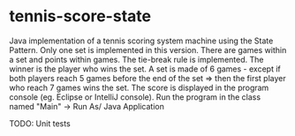 # tennis-score-state
Java implementation of a tennis scoring system machine using the State Pattern. Only one set is implemented in this version.
There are games within a set and points within games. The tie-break rule is implemented. The winner is the player who wins the set.
A set is made of 6 games - except if both players reach 5 games before the end of the set  => then the first player who reach 7 games wins the set.
The score is displayed in the program console (eg. Eclipse  or IntelliJ console).
Run the program in the class named "Main" -> Run As/ Java Application

TODO: Unit tests
